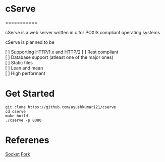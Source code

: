 # cServe
===========

cServe is a web server written in c for POXIS compliant operating systems

cServe is planned to be

[ ] Supporting HTTP/1.x and HTTP/2 
[ ] Rest compliant  
[ ] Database support (atleast one of the major ones)  
[ ] Static files  
[ ] Lean and mean  
[ ] High performant  

Get Started
==========

```
git clone https://github.com/ayushkumar121/cserve
cd cserve
make build
./cserve -p 8080

```

Referenes
=========

[Socket](https://man7.org/linux/man-pages/man2/socket.2.html)
[Fork](https://man7.org/linux/man-pages/man2/fork.2.html)
